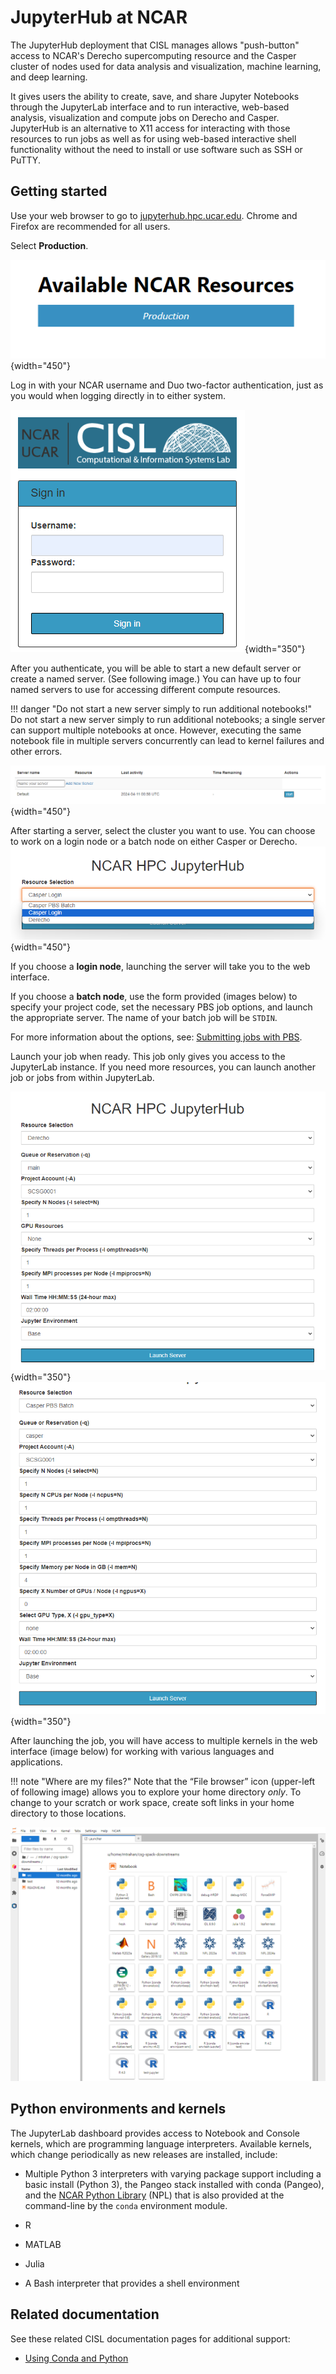 # JupyterHub at NCAR

The JupyterHub deployment that CISL manages allows "push-button" access
to NCAR's Derecho supercomputing resource and the Casper cluster of
nodes used for data analysis and visualization, machine learning, and
deep learning.

It gives users the ability to create, save, and share Jupyter
Notebooks through the JupyterLab interface and to run interactive,
web-based analysis, visualization and compute jobs on Derecho and
Casper. JupyterHub is an alternative to X11 access for interacting with
those resources to run jobs as well as for using web-based interactive
shell functionality without the need to install or use software such as
SSH or PuTTY.

## Getting started

Use your web browser to go to
[jupyterhub.hpc.ucar.edu](https://jupyterhub.hpc.ucar.edu/).
Chrome and Firefox are recommended for all users.

Select **Production**.

![](media/jhub1_new.png){width="450"}

Log in with your NCAR username and Duo two-factor authentication, just
as you would when logging directly in to either system.

![](media/jhub2_new.png){width="350"}

After you authenticate, you will be able to start a new default server
or create a named server. (See following image.) You can have up to four
named servers to use for accessing different compute resources.

!!! danger "Do not start a new server simply to run additional notebooks!"
    Do not start a new server simply to run additional notebooks; a single
    server can support multiple notebooks at once. However, executing the
    same notebook file in multiple servers concurrently can lead to kernel
    failures and other errors.

![](media/jhub3_new.png){width="450"}

After starting a server, select the cluster you want to use. You can
choose to work on a login node or a batch node on either Casper or
Derecho.
![](media/jhub4_new.png){width="450"}

If you choose a **login node**, launching the server will take you to
the web interface.

If you choose a **batch node**, use the form provided (images below) to
specify your project code, set the necessary PBS job options, and launch
the appropriate server. The name of your batch job will be `STDIN`.

For more information about the options, see: [Submitting jobs with PBS](../../pbs/job-scripts/index.md).

Launch your job when ready. This job only gives you access to the
JupyterLab instance. If you need more resources, you can launch another
job or jobs from within JupyterLab.

![](media/jhub5_new.png){width="350"} ![](media/jhub6_new.png){width="350"}

After launching the job, you will have access to multiple kernels in the
web interface (image below) for working with various languages and
applications.

!!! note "Where are my files?"
    Note that the “File browser” icon (upper-left of following image) allows
    you to explore your home directory *only*. To change to your scratch or
    work space, create soft links in your home directory to those locations.

![](media/jhub7_new.png)

## Python environments and kernels

The JupyterLab dashboard provides access to Notebook and Console
kernels, which are programming language interpreters. Available kernels,
which change periodically as new releases are installed, include:

- Multiple Python 3 interpreters with varying package support including
  a basic install (Python 3), the Pangeo stack installed with conda
  (Pangeo), and the [NCAR Python Library](../../environment-and-software/user-environment/conda.md) (NPL) that is
  also provided at the command-line by the `conda` environment module.

- R

- MATLAB

- Julia

- A Bash interpreter that provides a shell environment

## Related documentation

See these related CISL documentation pages for additional support:

- [Using Conda and Python](../../environment-and-software/user-environment/conda.md)
